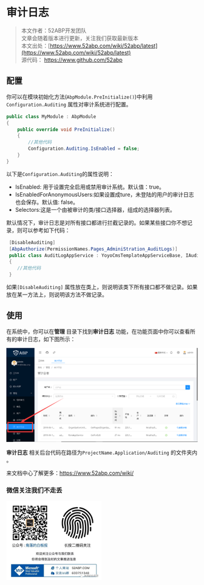 # 审计日志

> 本文作者：52ABP开发团队 </br>
> 文章会随着版本进行更新，关注我们获取最新版本 </br>
> 本文出处：[https://www.52abp.com/wiki/52abp/latest](https://www.52abp.com/wiki/52abp/latest) </br>
> 源代码： https://www.github.com/52abp </br>


<!-- 简单的图文介绍: 关联代码位置 -->
## 配置

你可以在模块初始化方法(`AbpModule.PreInitialize()`)中利用`Configuration.Auditing` 属性对审计系统进行配置。

```C#
public class MyModule : AbpModule
{
    public override void PreInitialize()
    {
    	//其他代码
        Configuration.Auditing.IsEnabled = false;
    }
}
```

以下是`Configuration.Auditing`的属性说明：

- IsEnabled: 用于设置完全启用或禁用审计系统。默认值：true。
- IsEnabledForAnonymousUsers:如果设置成ture，未登陆的用户的审计日志也会保存。默认值: false。
- Selectors:这是一个由被审计的类/接口选择器，组成的选择器列表。

默认情况下，审计日志是对所有接口都进行拦截记录的。如果某些接口你不想记录，则可以参考如下代码：

```C#
 [DisableAuditing]
 [AbpAuthorize(PermissionNames.Pages_AdminiStration_AuditLogs)]
 public class AuditLogAppService : YoyoCmsTemplateAppServiceBase, IAuditLogAppService
 {
 	//其他代码
 }
```

如果`[DisableAuditing]` 属性放在类上，则说明该类下所有接口都不做记录。如果放在某一方法上，则说明该方法不做记录。

## 使用 

在系统中，你可以在**管理** 目录下找到**审计日志** 功能，在功能页面中你可以查看所有的审计日志，如下图所示：

![Auditing-List](images/Features-52ABP-NG-Audit-Logs-1.png)

**审计日志** 相关后台代码在路径为`ProjectName.Application/Auditing` 的文件夹内 。


<!-- 简单的图文介绍: 效果展示 -->

<!-- 详细的图文介绍: 常见的应用场景&可能的注意事项 -->


来文档中心了解更多：https://www.52abp.com/wiki/ 

### 微信关注我们不走丢

<img src="https://raw.githubusercontent.com/52ABP/Documents/V0.16/src/mvc/images/jiaoluowechat.png" class="img-fluid text-center " alt="公众号：角落的白板报" style="
    height: 80;
    width: 250px;"/>
